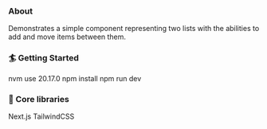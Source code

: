 ### About
Demonstrates a simple component representing two lists with the abilities to add and move items between them.

### 🏄 Getting Started
nvm use 20.17.0
npm install
npm run dev

### 🔧 Core libraries
Next.js
TailwindCSS
